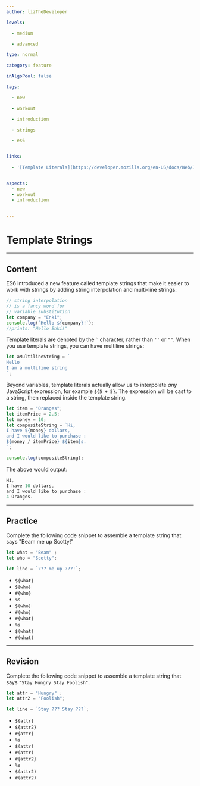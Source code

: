 ```yaml
---
author: lizTheDeveloper

levels:

  - medium

  - advanced

type: normal

category: feature

inAlgoPool: false

tags:

  - new

  - workout

  - introduction

  - strings

  - es6


links:

  - '[Template Literals](https://developer.mozilla.org/en-US/docs/Web/JavaScript/Reference/Template_literals){website}'


aspects:
  - new
  - workout
  - introduction


---
```


# Template Strings

---
## Content

ES6 introduced a new feature called template strings that make it easier to work with strings by adding string interpolation and multi-line strings:

```js
// string interpolation
// is a fancy word for
// variable substitution
let company = "Enki";
console.log(`Hello ${company}!`);
//prints: "Hello Enki!"
```

Template literals are denoted by the `` ` `` character, rather than `''` or `""`. When you use template strings, you can have multiline strings:

```js
let aMultilineString = `
Hello
I am a multiline string
`;
```

Beyond variables, template literals actually allow us to interpolate *any* JavaScript expression, for example `${5 + 5}`. The expression will be cast to a string, then replaced inside the template string.

```js
let item = "Oranges";
let itemPrice = 2.5;
let money = 10;
let compositeString = `Hi,
I have ${money} dollars,
and I would like to purchase :
${money / itemPrice} ${item}s.
`;

console.log(compositeString);
```

The above would output:

```js
Hi,
I have 10 dollars,
and I would like to purchase :
4 Oranges.
```

---
## Practice

Complete the following code snippet to assemble a template string that says "Beam me up Scotty!"

```javascript
let what = "Beam" ;
let who = "Scotty";

let line = `??? me up ???!`;

```

* `${what}`
* `${who}`
* `#{who}`
* `%s`
* `$(who)`
* `#(who)`
* `#{what}`
* `%s`
* `$(what)`
* `#(what)`

---
## Revision

Complete the following code snippet to assemble a template string that says `"Stay Hungry Stay Foolish"`.

```javascript
let attr = "Hungry" ;
let attr2 = "Foolish";

let line = `Stay ??? Stay ???`;

```

* `${attr}`
* `${attr2}`
* `#{attr}`
* `%s`
* `$(attr)`
* `#(attr)`
* `#{attr2}`
* `%s`
* `$(attr2)`
* `#(attr2)`

 
